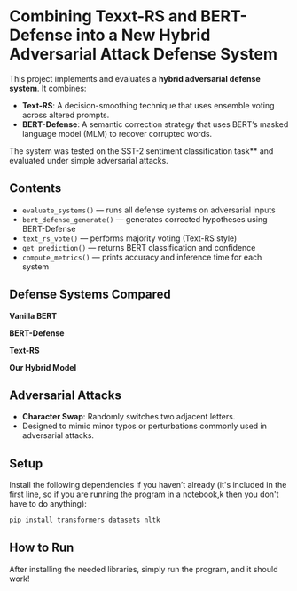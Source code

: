
# Combining Texxt-RS and BERT-Defense into a New Hybrid Adversarial Attack Defense System

This project implements and evaluates a **hybrid adversarial defense system**. It combines:

- **Text-RS**: A decision-smoothing technique that uses ensemble voting across altered prompts.
- **BERT-Defense**: A semantic correction strategy that uses BERT’s masked language model (MLM) to recover corrupted words.

The system was tested on the SST-2 sentiment classification task** and evaluated under simple adversarial attacks.

## Contents

- `evaluate_systems()` — runs all defense systems on adversarial inputs  
- `bert_defense_generate()` — generates corrected hypotheses using BERT-Defense  
- `text_rs_vote()` — performs majority voting (Text-RS style)  
- `get_prediction()` — returns BERT classification and confidence  
- `compute_metrics()` — prints accuracy and inference time for each system  


## Defense Systems Compared

**Vanilla BERT**

**BERT-Defense**

**Text-RS**

**Our Hybrid Model**



## Adversarial Attacks

- **Character Swap**: Randomly switches two adjacent letters.  
- Designed to mimic minor typos or perturbations commonly used in adversarial attacks.


## Setup

Install the following dependencies if you haven’t already (it's included in the first line, so if you are running the program in a notebook,k then you don't have to do anything):

```bash
pip install transformers datasets nltk

```

## How to Run
After installing the needed libraries, simply run the program, and it should work!



